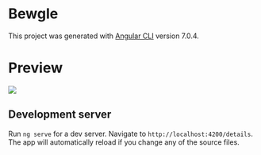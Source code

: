 # Bewgle

This project was generated with [Angular CLI](https://github.com/angular/angular-cli) version 7.0.4.



# Preview

![](https://drive.google.com/uc?export=view&id=1D7XCrRGf8Ayp5MtDWuLhZZsRUYw2Rb5z)

## Development server

Run `ng serve` for a dev server. Navigate to `http://localhost:4200/details`. The app will automatically reload if you change any of the source files.
